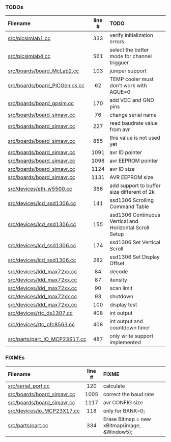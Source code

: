 ### TODOs
| Filename | line # | TODO
|:------|:------:|:------
| [src/picsimlab1.cc](src/picsimlab1.cc#L333) | 333 | verify initialization errors
| [src/picsimlab4.cc](src/picsimlab4.cc#L561) | 561 | select the better mode for channel trigguer
| [src/boards/board_McLab2.cc](src/boards/board_McLab2.cc#L103) | 103 | jumper support
| [src/boards/board_PICGenios.cc](src/boards/board_PICGenios.cc#L62) | 62 | TEMP cooler must don't work with AQUE=0
| [src/boards/board_gpsim.cc](src/boards/board_gpsim.cc#L170) | 170 | add VCC and GND pins
| [src/boards/board_simavr.cc](src/boards/board_simavr.cc#L76) | 76 | change serial name
| [src/boards/board_simavr.cc](src/boards/board_simavr.cc#L227) | 227 | read baudrate value from avr
| [src/boards/board_simavr.cc](src/boards/board_simavr.cc#L855) | 855 | this value is not used yet
| [src/boards/board_simavr.cc](src/boards/board_simavr.cc#L1091) | 1091 | avr ID pointer
| [src/boards/board_simavr.cc](src/boards/board_simavr.cc#L1098) | 1098 | avr EEPROM pointer
| [src/boards/board_simavr.cc](src/boards/board_simavr.cc#L1124) | 1124 | avr ID size
| [src/boards/board_simavr.cc](src/boards/board_simavr.cc#L1131) | 1131 | AVR EEPROM size
| [src/devices/eth_w5500.cc](src/devices/eth_w5500.cc#L366) | 366 | add support to buffer size different of 2k
| [src/devices/lcd_ssd1306.cc](src/devices/lcd_ssd1306.cc#L141) | 141 | ssd1306 Scrolling Command Table
| [src/devices/lcd_ssd1306.cc](src/devices/lcd_ssd1306.cc#L155) | 155 | ssd1306 Continuous Vertical and Horizontal Scroll Setup
| [src/devices/lcd_ssd1306.cc](src/devices/lcd_ssd1306.cc#L174) | 174 | ssd1306 Set Vertical Scroll
| [src/devices/lcd_ssd1306.cc](src/devices/lcd_ssd1306.cc#L282) | 282 | ssd1306 Set Display Offset
| [src/devices/ldd_max72xx.cc](src/devices/ldd_max72xx.cc#L84) | 84 | decode
| [src/devices/ldd_max72xx.cc](src/devices/ldd_max72xx.cc#L87) | 87 | itensity
| [src/devices/ldd_max72xx.cc](src/devices/ldd_max72xx.cc#L90) | 90 | scan limit
| [src/devices/ldd_max72xx.cc](src/devices/ldd_max72xx.cc#L93) | 93 | shutdown
| [src/devices/ldd_max72xx.cc](src/devices/ldd_max72xx.cc#L100) | 100 | display test
| [src/devices/rtc_ds1307.cc](src/devices/rtc_ds1307.cc#L408) | 408 | int output
| [src/devices/rtc_pfc8563.cc](src/devices/rtc_pfc8563.cc#L408) | 408 | int output and countdown timer
| [src/parts/part_IO_MCP23S17.cc](src/parts/part_IO_MCP23S17.cc#L487) | 487 | only write support implemented

### FIXMEs
| Filename | line # | FIXME
|:------|:------:|:------
| [src/serial_port.cc](src/serial_port.cc#L120) | 120 | calculate
| [src/boards/board_simavr.cc](src/boards/board_simavr.cc#L1005) | 1005 | correct the baud rate
| [src/boards/board_simavr.cc](src/boards/board_simavr.cc#L1117) | 1117 | avr CONFIG size
| [src/devices/io_MCP23X17.cc](src/devices/io_MCP23X17.cc#L118) | 118 | only for BANK=0;
| [src/parts/part.cc](src/parts/part.cc#L334) | 334 | Erase  Bitmap = new xBitmap(image, &Window5);

